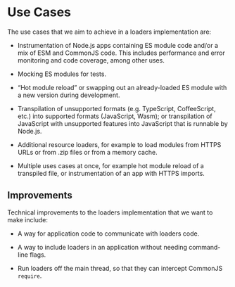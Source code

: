 # Use Cases

The use cases that we aim to achieve in a loaders implementation are:

- Instrumentation of Node.js apps containing ES module code and/or a mix of ESM and CommonJS code. This includes performance and error monitoring and code coverage, among other uses.

- Mocking ES modules for tests.

- “Hot module reload” or swapping out an already-loaded ES module with a new version during development.

- Transpilation of unsupported formats (e.g. TypeScript, CoffeeScript, etc.) into supported formats (JavaScript, Wasm); or transpilation of JavaScript with unsupported features into JavaScript that is runnable by Node.js.

- Additional resource loaders, for example to load modules from HTTPS URLs or from .zip files or from a memory cache.

- Multiple uses cases at once, for example hot module reload of a transpiled file, or instrumentation of an app with HTTPS imports.

## Improvements

Technical improvements to the loaders implementation that we want to make include:

- A way for application code to communicate with loaders code.

- A way to include loaders in an application without needing command-line flags.

- Run loaders off the main thread, so that they can intercept CommonJS `require`.